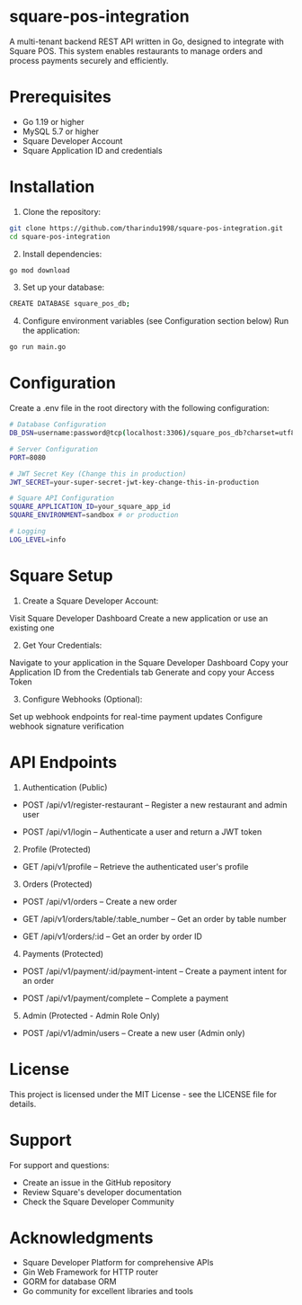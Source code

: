 # square-pos-integration
A multi-tenant backend REST API written in Go, designed to integrate with Square POS. This system enables restaurants to manage orders and process payments securely and efficiently.

# Prerequisites

- Go 1.19 or higher
- MySQL 5.7 or higher
- Square Developer Account
- Square Application ID and credentials

# Installation

1. Clone the repository:

~~~bash  
git clone https://github.com/tharindu1998/square-pos-integration.git
cd square-pos-integration
~~~

2. Install dependencies:

~~~bash  
go mod download
~~~

3. Set up your database:

~~~bash  
CREATE DATABASE square_pos_db;
~~~

4. Configure environment variables (see Configuration section below)
Run the application:

~~~bash  
go run main.go
~~~

# Configuration

Create a .env file in the root directory with the following configuration:

~~~bash  
# Database Configuration
DB_DSN=username:password@tcp(localhost:3306)/square_pos_db?charset=utf8mb4&parseTime=True&loc=Local

# Server Configuration
PORT=8080

# JWT Secret Key (Change this in production)
JWT_SECRET=your-super-secret-jwt-key-change-this-in-production

# Square API Configuration
SQUARE_APPLICATION_ID=your_square_app_id
SQUARE_ENVIRONMENT=sandbox # or production

# Logging
LOG_LEVEL=info
~~~

# Square Setup

1. Create a Square Developer Account:

Visit Square Developer Dashboard
Create a new application or use an existing one


2. Get Your Credentials:

Navigate to your application in the Square Developer Dashboard
Copy your Application ID from the Credentials tab
Generate and copy your Access Token


3. Configure Webhooks (Optional):

Set up webhook endpoints for real-time payment updates
Configure webhook signature verification

# API Endpoints

1. Authentication (Public)
- POST /api/v1/register-restaurant – Register a new restaurant and admin user

- POST /api/v1/login – Authenticate a user and return a JWT token

2. Profile (Protected)
- GET /api/v1/profile – Retrieve the authenticated user's profile

3. Orders (Protected)
- POST /api/v1/orders – Create a new order

- GET /api/v1/orders/table/:table_number – Get an order by table number

- GET /api/v1/orders/:id – Get an order by order ID

4. Payments (Protected)
- POST /api/v1/payment/:id/payment-intent – Create a payment intent for an order

- POST /api/v1/payment/complete – Complete a payment

5. Admin (Protected - Admin Role Only)
- POST /api/v1/admin/users – Create a new user (Admin only)

# License
This project is licensed under the MIT License - see the LICENSE file for details.
# Support
For support and questions:

- Create an issue in the GitHub repository
- Review Square's developer documentation
- Check the Square Developer Community

# Acknowledgments

- Square Developer Platform for comprehensive APIs
- Gin Web Framework for HTTP router
- GORM for database ORM
- Go community for excellent libraries and tools



